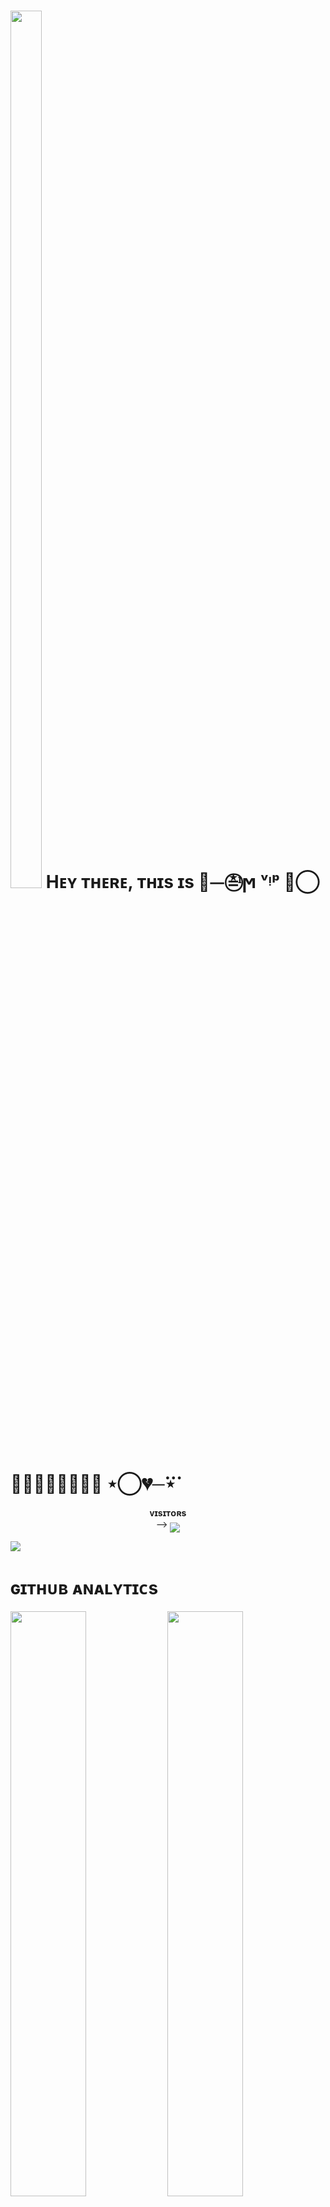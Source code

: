 <h1> <img  style="align-item" :"center" src="https://graph.org/file/f66c2b39be88927dfdee7.jpg" width="50px" height="60%"> Hᴇʏ ᴛʜᴇʀᴇ, ᴛʜɪs ɪs 🦋⏤‌ ≛⃝ᶦϻ‌ ᵛ‌ᵎᵖ ≛⃝🇰𝗨𝐒𝐇𝐖𝚲𝐇𝚲 ⋆‌⃝💔─‌⃛⋆ </h1>
<p align="center">
    <b>ᴠɪsɪᴛᴏʀs</b><br>
 -->    <img align="middle" src="https://profile-counter.glitch.me/PRADHAN474/coun t.svg" />
</p>

[<img src="https://graph.org/file/8818c5e9470d2c6920a97.jpg"/>](https://github.com/MrHacker5575)

        
<h1> ɢɪᴛʜᴜʙ ᴀɴᴀʟʏᴛɪᴄs </h1>

[<img src="https://github-readme-stats.vercel.app/api?username=MrHacker5575&count_private=true&show_icons=true&theme=chartreuse-dark&custom_title=What%27s+the+craic?&include_all_commits=true&hide_border=true&bg_color=000000" width="49%">](https://github.com/MrHacker5575)  [<img src="https://github-readme-streak-stats.herokuapp.com/?user=UNIQUE_KING_475&theme=chartreuse-dark&hide_border=True&bg_color=000000" width="49%">](https://github.com/MrHacker5575)

[<img src="https://github.com/MrHacker5575/MrHacker5575/blob/master/resources/hr.gif"/>](https://github.com/MrHacker5575)

<h1> <img src="https://te.legra.ph/file/1f5f400d5a16ae3a89343.jpg" width="70px" style="border-radius: 50%"> ᴄᴏɴᴛᴀᴄᴛ ᴍᴇ </h1>

[<img src="https://te.legra.ph/file/3f6810f790713b26fe826.jpg" width="60px">](https://tg://openmessage?user_id=6123932615) [<img src="https://te.legra.ph/file/2a7a17fc66a8f5fe785c3.jpg" width="60px">](https://github.com/MrHacker5575) 







## Connect with Me

[![Github](https://img.shields.io/badge/-Github-181717?style=for-the-badge&logo=Github&logoColor=white)](https://github.com/MrHacker5575)
[![Telegram](https://img.shields.io/badge/Telegram-2CA5E0?style=for-the-badge&logo=telegram&logoColor=white)](https://telegram.me/Heart_Connection)

## My Stats

![GitHub stats](https://github-readme-stats.vercel.app/api?username=UNIQUE_KING_475&show_icons=true&theme=radical)
![Top Languages](https://github-readme-stats.vercel.app/api/top-langs/?username=UNIQUE_KING_475&layout=compact&theme=midnight-purple&hide=Css)

![Visitors](https://visitor-badge.laobi.icu/badge?page_id=UNIQUE_KING_475)￼Enter
